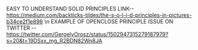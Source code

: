 EASY TO UNDERSTAND SOLID PRINCIPLES  LINK-- https://medium.com/backticks-tildes/the-s-o-l-i-d-principles-in-pictures-b34ce2f1e898
\n EXAMPLE OF OPENCLOSE PRINCIPLE ISSUE ON TWITTER -- https://twitter.com/GergelyOrosz/status/1502947315279187979?s=20&t=19DSxx_mg_R2BDN82Wn8JA
